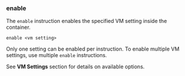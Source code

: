 ### enable

The `enable` instruction enables the specified VM setting inside the container. 

```
enable <vm setting>
```

Only one setting can be enabled per instruction. To enable multiple VM settings, use multiple `enable` instructions. 

See **VM Settings** section for details on available options.
